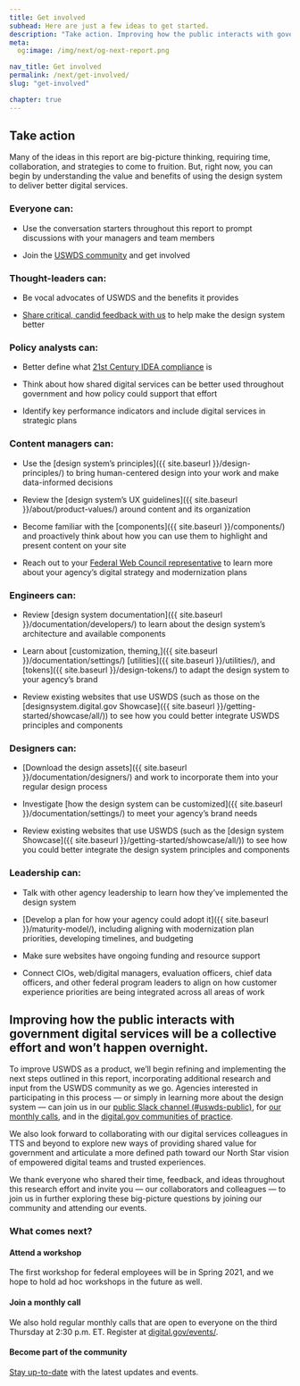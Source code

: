 ```yaml
---
title: Get involved
subhead: Here are just a few ideas to get started. 
description: "Take action. Improving how the public interacts with government digital services will be a collective effort and won’t happen overnight."
meta:
  og:image: /img/next/og-next-report.png

nav_title: Get involved
permalink: /next/get-involved/
slug: "get-involved"

chapter: true
---
```


<section class="next-section">
  <div class="grid-container">
    <div class="grid-row">
       <h2 class="grid-col-12 tablet:grid-col-8 desktop:grid-col-12 margin-top-0 tablet:margin-x-auto desktop:margin-x-0">Take action</h2>
    </div>
    <div class="grid-row">
      <div class="grid-col-12 tablet:grid-col-8 tablet:margin-x-auto desktop:margin-x-0 next-section-prose">
        <p>Many of the ideas in this report are big-picture thinking, requiring time, collaboration, and strategies to come to fruition. But, right now, you can begin by understanding the value and benefits of using the design system to deliver better digital services.</p>
      </div>
    </div>
    <div class="grid-row">
<div class="grid-col-12 tablet:grid-col-8 tablet:margin-x-auto desktop:margin-x-0 desktop:grid-col-6 desktop:padding-right-205" markdown="1">

### Everyone can: 

- Use the conversation starters throughout this report to prompt discussions with your managers and team members

- Join the [USWDS community](https://chat.18f.gov/) and get involved

### Thought-leaders can: 

- Be vocal advocates of USWDS and the benefits it provides

- [Share critical, candid feedback with us](mailto:uswds@support.digitalgov.gov) to help make the design system better

### Policy analysts can: 

- Better define what [21st Century IDEA compliance](https://digital.gov/resources/21st-century-integrated-digital-experience-act/) is

- Think about how shared digital services can be better used throughout government and how policy could support that effort

- Identify key performance indicators and include digital services in strategic plans

### Content managers can: 

- Use the [design system’s principles]({{ site.baseurl }}/design-principles/) to bring human-centered design into your work and make data-informed decisions

- Review the [design system’s UX guidelines]({{ site.baseurl }}/about/product-values/) around content and its organization

- Become familiar with the [components]({{ site.baseurl }}/components/) and proactively think about how you can use them to highlight and present content on your site

- Reach out to your [Federal Web Council representative](https://digital.gov/resources/federal-web-council/) to learn more about your agency’s digital strategy and modernization plans

</div>
<div class="grid-col-12 tablet:grid-col-8 tablet:margin-x-auto desktop:margin-x-0 desktop:grid-col-6 desktop:padding-left-205" markdown="1">


### Engineers can: 

- Review [design system documentation]({{ site.baseurl }}/documentation/developers/) to learn about the design system’s architecture and available components

- Learn about [customization, theming,]({{ site.baseurl }}/documentation/settings/) [utilities]({{ site.baseurl }}/utilities/), and [tokens]({{ site.baseurl }}/design-tokens/) to adapt the design system to your agency’s brand

- Review existing websites that use USWDS (such as those on the [designsystem.digital.gov Showcase]({{ site.baseurl }}/getting-started/showcase/all/)) to see how you could better integrate USWDS principles and components

### Designers can: 

- [Download the design assets]({{ site.baseurl }}/documentation/designers/) and work to incorporate them into your regular design process

- Investigate [how the design system can be customized]({{ site.baseurl }}/documentation/settings/) to meet your agency’s brand needs

- Review existing websites that use USWDS (such as the [design system Showcase]({{ site.baseurl }}/getting-started/showcase/all/)) to see how you could better integrate the design system principles and components

### Leadership can: 

- Talk with other agency leadership to learn how they’ve implemented the design system

- [Develop a plan for how your agency could adopt it]({{ site.baseurl }}/maturity-model/), including aligning with modernization plan priorities, developing timelines, and budgeting

- Make sure websites have ongoing funding and resource support

- Connect CIOs, web/digital managers, evaluation officers, chief data officers, and other federal program leaders to align on how customer experience priorities are being integrated across all areas of work

</div>
    </div>
  </div>
</section>
<section class="next-section">
  <div class="grid-container">
    <div class="grid-row">
      <h2 class="grid-col-12 tablet:grid-col-8 desktop:grid-col-12 margin-top-0 tablet:margin-x-auto desktop:margin-x-0">Improving how the public interacts with government digital services will be a collective effort and won’t happen overnight.</h2>
    </div>
    <div class="grid-row">
      <div class="grid-col-12 tablet:grid-col-8 tablet:margin-x-auto margin-top-4 desktop:margin-x-0 next-section-prose" markdown="1">

To improve USWDS as a product, we’ll begin refining and implementing the next steps outlined in this report, incorporating additional research and input from the USWDS community as we go. Agencies interested in participating in this process — or simply in learning more about the design system — can join us in our [public Slack channel (#uswds-public)](https://chat.18f.gov/), for [our monthly calls](https://digital.gov/events/), and in the [digital.gov communities of practice](https://digital.gov/communities/).

We also look forward to collaborating with our digital services colleagues in TTS and beyond to explore new ways of providing shared value for government and articulate a more defined path toward our North Star vision of empowered digital teams and trusted experiences.

We thank everyone who shared their time, feedback, and ideas throughout this research effort and invite you — our collaborators and colleagues — to join us in further exploring these big-picture questions by joining our community and attending our events.

### What comes next?

<!-- custom icon list here -->

#### Attend a workshop

The first workshop for federal employees will be in Spring 2021, and we hope to hold ad hoc workshops in the future as well.

#### Join a monthly call

We also hold regular monthly calls that are open to everyone on the third Thursday at 2:30 p.m. ET. Register at [digital.gov/events/](https://digital.gov/events).

#### Become part of the community

[Stay up-to-date](https://touchpoints.app.cloud.gov/touchpoints/8338c61b/submit) with the latest updates and events.

</div>
    </div>
  </div>
</section>